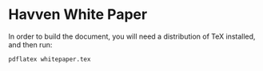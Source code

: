# Havven White Paper

In order to build the document, you will need a distribution of TeX installed, and then run:

```pdflatex whitepaper.tex```
